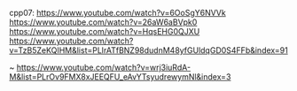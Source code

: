 cpp07:
https://www.youtube.com/watch?v=6OoSgY6NVVk
https://www.youtube.com/watch?v=26aW6aBVpk0
https://www.youtube.com/watch?v=HqsEHG0QJXU
https://www.youtube.com/watch?v=TzB5ZeKQIHM&list=PLlrATfBNZ98dudnM48yfGUldqGD0S4FFb&index=91

~
https://www.youtube.com/watch?v=wrj3iuRdA-M&list=PLrOv9FMX8xJEEQFU_eAvYTsyudrewymNl&index=3
